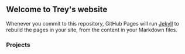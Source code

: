 ## Welcome to Trey's website


Whenever you commit to this repository, GitHub Pages will run [Jekyll](https://jekyllrb.com/) to rebuild the pages in your site, from the content in your Markdown files.

### Projects

